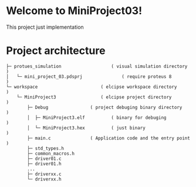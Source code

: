 # Welcome to MiniProject03!
This project just implementation 

# Project architecture

    ├─ protues_simulation					( visual simulation directory			)
    │   └─ mini_project_03.pdsprj				( require proteus 8          			)
    └─ workspace 						( elcipse workspace directory			)
		└─ MiniProject3 				( elcipse project directory  			)
			├─ Debug				( project debuging binary directory		)
			│  ├─ MiniProject3.elf 			( binary for debuging        			)
			│  └─ MiniProject3.hex 			( just binary                			)
			├─ main.c 				( Application code and the entry point		)
			├─ std_types.h
			├─ common_macros.h
			├─ driver01.c
			├─ driver01.h
			...
			├─ driverxx.c
			└─ driverxx.h

